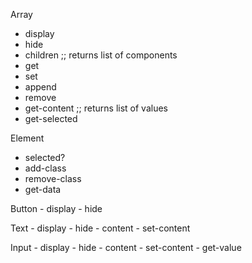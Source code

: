 Array
- display
- hide
- children ;; returns list of components
- get <index>
- set <index> <val>
- append <val>
- remove <index>
- get-content ;; returns list of values
- get-selected

 Element
 - selected?
 - add-class
 - remove-class
 - get-data

Button
    - display
    - hide

Text
    - display
    - hide
    - content 
    - set-content

Input
    - display
    - hide
    - content
    - set-content
    - get-value